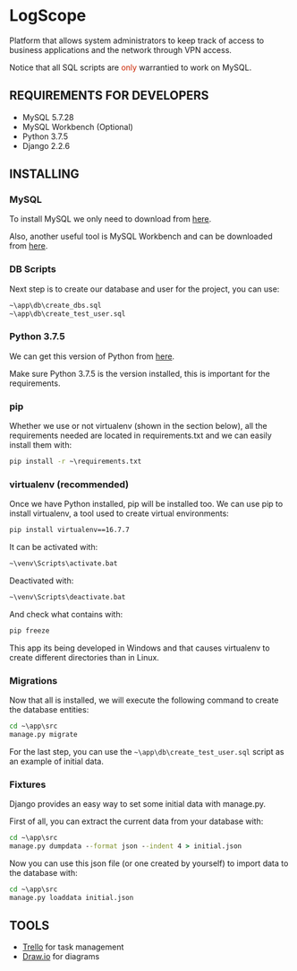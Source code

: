 # LogScope

Platform that allows system administrators to keep track of access to business applications and the network through VPN access.

Notice that all SQL scripts are <span style="color:#CB2400">only</span> warrantied to work on MySQL.

## REQUIREMENTS FOR DEVELOPERS
* MySQL 5.7.28
* MySQL Workbench (Optional)
* Python 3.7.5
* Django 2.2.6

## INSTALLING
### MySQL
To install MySQL we only need to download from [here](https://dev.mysql.com/downloads/windows/installer/5.7.html).

Also, another useful tool is MySQL Workbench and can be downloaded from [here](https://dev.mysql.com/downloads/workbench/).

### DB Scripts
Next step is to create our database and user for the project, you can use:
```cmd
~\app\db\create_dbs.sql
~\app\db\create_test_user.sql
```

### Python 3.7.5
We can get this version of Python from [here](https://www.python.org/downloads/release/python-375/).

Make sure Python 3.7.5 is the version installed, this is important for the requirements.

### pip
Whether we use or not virtualenv (shown in the section below), all the requirements needed are located in requirements.txt and we can easily 
install them with:
```cmd
pip install -r ~\requirements.txt
```

### virtualenv (recommended)
Once we have Python installed, pip will be installed too.
We can use pip to install virtualenv, a tool used to create virtual environments:
```cmd
pip install virtualenv==16.7.7
```

It can be activated with:
```cmd
~\venv\Scripts\activate.bat
```
Deactivated with:
```cmd
~\venv\Scripts\deactivate.bat
```
And check what contains with:
```cmd
pip freeze
```
This app its being developed in Windows and that causes virtualenv to create different directories than in Linux.

### Migrations
Now that all is installed, we will execute the following command to create the database entities:
```cmd
cd ~\app\src
manage.py migrate
```
For the last step, you can use the ```~\app\db\create_test_user.sql``` script as an example of initial data.

### Fixtures
Django provides an easy way to set some initial data with manage.py.

First of all, you can extract the current data from your database with:
```cmd
cd ~\app\src
manage.py dumpdata --format json --indent 4 > initial.json
```
Now you can use this json file (or one created by yourself) to import data to the database with:
```cmd
cd ~\app\src
manage.py loaddata initial.json
```

## TOOLS

* [Trello](https://trello.com/) for task management
* [Draw.io](https://www.draw.io/) for diagrams